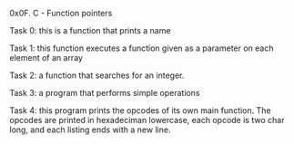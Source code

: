0x0F. C - Function pointers

Task 0: this is a function that prints a name

Task 1: this function executes a function given as a parameter on each element of an array

Task 2: a function that searches for an integer.

Task 3: a program that performs simple operations

Task 4: this program prints the opcodes of its own main function. The opcodes are printed in hexadeciman lowercase, each opcode is two char long, and each listing ends with a new line.
